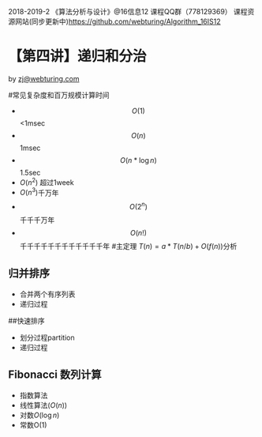 2018-2019-2 《算法分析与设计》@16信息12 课程QQ群（778129369）
课程资源网站(同步更新中)https://github.com/webturing/Algorithm_16IS12

# 【第四讲】递归和分治

by  zj@webturing.com

#常见复杂度和百万规模计算时间
- $$O(1)​$$ 	<1msec
- $$O(n)$$       1msec
- $$O(n*\log{n})$$   1.5sec
- $O(n^2)$          超过1week
- $O(n^3)​$          千万年     
- $$O(2^n)​$$           千千千万年     
- $$O(n!)$$         千千千千千千千千千千千千年
#主定理 $T(n)=a*T(n/b)+O(f(n))$分析
## 归并排序

- 合并两个有序列表
- 递归过程



##快速排序

- 划分过程partition
- 递归过程

## Fibonacci 数列计算

- 指数算法
- 线性算法$(O(n))$
- 对数$O(\log{n})$
- 常数O(1)
